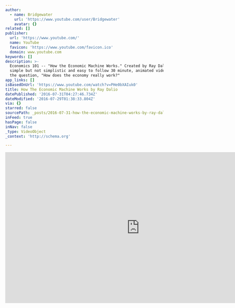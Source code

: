 ```yaml
---
author:
  - name: Bridgewater
    url: 'https://www.youtube.com/user/Bridgewater'
    avatar: {}
related: []
publisher:
  url: 'https://www.youtube.com/'
  name: YouTube
  favicon: 'https://www.youtube.com/favicon.ico'
  domain: www.youtube.com
keywords: []
description: >-
  Economics 101 -- "How the Economic Machine Works." Created by Ray Dalio this
  simple but not simplistic and easy to follow 30 minute, animated video answers
  the question, "How does the economy really work?"
app_links: []
isBasedOnUrl: 'https://www.youtube.com/watch?v=PHe0bXAIuk0'
title: How The Economic Machine Works by Ray Dalio
datePublished: '2016-07-31T04:27:46.734Z'
dateModified: '2016-07-29T01:38:33.804Z'
via: {}
starred: false
sourcePath: _posts/2016-07-31-how-the-economic-machine-works-by-ray-dalio.md
inFeed: true
hasPage: false
inNav: false
_type: VideoObject
_context: 'http://schema.org'

---
```

<iframe src="https://cdn.embedly.com/widgets/media.html?src=https%3A%2F%2Fwww.youtube.com%2Fembed%2FPHe0bXAIuk0%3Ffeature%3Doembed&amp;url=http%3A%2F%2Fwww.youtube.com%2Fwatch%3Fv%3DPHe0bXAIuk0&amp;image=https%3A%2F%2Fi.ytimg.com%2Fvi%2FPHe0bXAIuk0%2Fhqdefault.jpg&amp;key=b7d04c9b404c499eba89ee7072e1c4f7&amp;type=text%2Fhtml&amp;schema=youtube" width="854" height="480" scrolling="no" frameborder="0" allowfullscreen="" style=""></iframe>